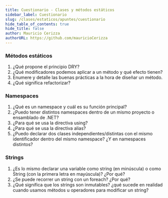 ```yaml
---
title: Cuestionario - Clases y métodos estáticos
sidebar_label: Cuestionario
slug: /clases/estaticos/apuntes/cuestionario
hide_table_of_contents: true
hide_title: false
author: Mauricio Cerizza
authorURL: https://github.com/mauricioCerizza
---
```


### Métodos estáticos
1. ¿Qué propone el principio DRY?
2. ¿Qué modificadores podemos aplicar a un método y qué efecto tienen?
3. Enumere y detalle las buenas prácticas a la hora de diseñar un método. 
4. ¿Qué significa refactorizar?

### Namespaces
1. ¿Qué es un namespace y cuál es su función principal?
2. ¿Puedo tener distintos namespaces dentro de un mismo proyecto o ensamblado de .NET?
3. ¿Para qué se usa la directiva using?
4. ¿Para qué se usa la directiva alias?
5. ¿Puedo declarar dos clases independientes/distintas con el mismo identificador dentro del mismo namespace? ¿Y en namespaces distintos?

### Strings
1. ¿Es lo mismo declarar una variable como string (en minúscula) o como String (con la primera letra en mayúscula)? ¿Por qué?
2. ¿Se puede recorrer un string con un foreach? ¿Por qué?
3. ¿Qué significa que los strings son inmutables? ¿qué sucede en realidad cuando usamos métodos u operadores para modificar un string?







